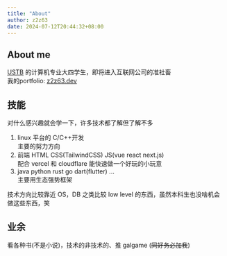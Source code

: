 ```yaml
---
title: "About"
author: z2z63
date: 2024-07-12T20:44:32+08:00
---
```

## About me

[USTB](https://en.ustb.edu.cn/) 的计算机专业大四学生，即将进入互联网公司的准社畜  
我的portfolio: [z2z63.dev](https://z2z63.dev/)

## 技能

对什么感兴趣就会学一下，许多技术都了解但了解不多

1. linux 平台的 C/C++开发  
   主要的努力方向
2. 前端 HTML CSS(TailwindCSS) JS(vue react next.js)  
   配合 vercel 和 cloudflare 能快速做一个好玩的小玩意
3. java python rust go dart(flutter) ...  
   主要用生态强势框架

技术方向比较靠近 OS，DB 之类比较 low level 的东西，虽然本科生也没啥机会做这些东西，笑

## 业余

看各种书(不是小说)，技术的非技术的、推 galgame (~~同好务必加我~~)
